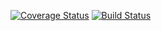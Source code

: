 [![Coverage Status](https://coveralls.io/repos/github/ArturBa/BleNaviPy/badge.svg?branch=development)](https://coveralls.io/github/ArturBa/BleNaviPy?branch=development)
[![Build Status](https://www.travis-ci.com/ArturBa/BleNaviPy.svg?token=5PNdM7qHNNqDFxDZsBRp&branch=development)](https://www.travis-ci.com/ArturBa/BleNaviPy)
